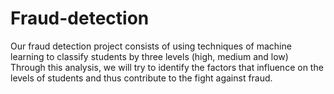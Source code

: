# Fraud-detection
Our fraud detection project consists of using techniques of machine learning to classify students by three levels (high, medium and low) Through this analysis, we will try to identify the factors that influence on the levels of students and thus contribute to the fight against fraud.
